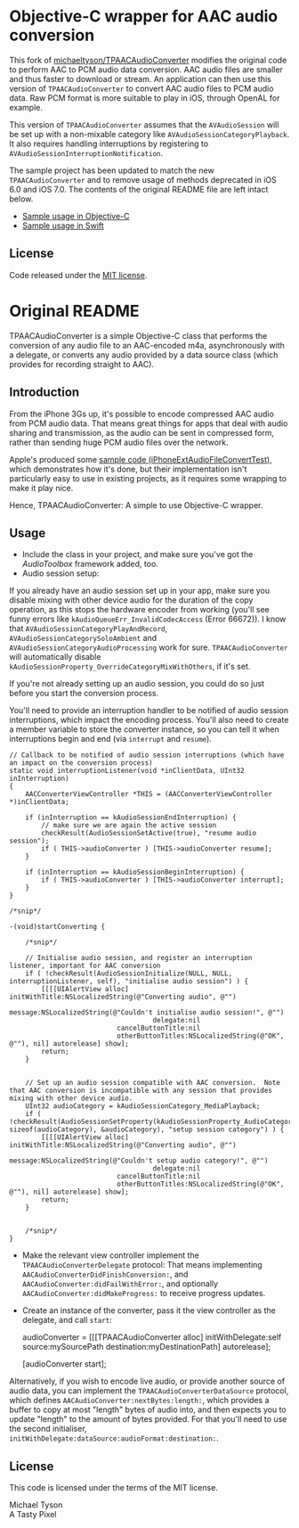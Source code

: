 Objective-C wrapper for AAC audio conversion
============================================

This fork of [michaeltyson/TPAACAudioConverter](https://github.com/michaeltyson/TPAACAudioConverter) modifies the original code to perform AAC to PCM audio data conversion. AAC audio files are smaller and thus faster to download or stream. An application can then use this version of `TPAACAudioConverter` to convert AAC audio files to PCM audio data. Raw PCM format is more suitable to play in iOS, through OpenAL for example.
 
This version of `TPAACAudioConverter` assumes that the `AVAudioSession` will be set up with a non-mixable category like `AVAudioSessionCategoryPlayback`. It also requires handling interruptions by registering to `AVAudioSessionInterruptionNotification`.

The sample project has been updated to match the new `TPAACAudioConverter` and to remove usage of methods deprecated in iOS 6.0 and iOS 7.0. The contents of the original README file are left intact below.

- [Sample usage in Objective-C](https://gist.github.com/jchernan/6a20bae45f49b8ff9380#file-tpaacaudioconverter_objective-c-m)
- [Sample usage in Swift](https://gist.github.com/jchernan/1937b4373464d8dd84ae#file-tpaacaudioconverter_swift-swift)

## License

Code released under the [MIT license](https://github.com/jchernan/TPAACAudioConverter/blob/master/LICENSE).

Original README
===============

TPAACAudioConverter is a simple Objective-C class that performs the conversion of any audio file to an AAC-encoded m4a, asynchronously with a delegate, or converts any audio provided by a data source class (which provides for recording straight to AAC).


Introduction
------------

From the iPhone 3Gs up, it's possible to encode compressed AAC audio from PCM audio data.  That means great things for apps that deal with audio sharing and transmission, as the audio can be sent in compressed form, rather than sending huge PCM audio files over the network.

Apple's produced some [sample code (iPhoneExtAudioFileConvertTest)](http://developer.apple.com/library/ios/samplecode/iPhoneExtAudioFileConvertTest/Introduction/Intro.html), which demonstrates how it's done, but their implementation isn't particularly easy to use in existing projects, as it requires some wrapping to make it play nice.

Hence, TPAACAudioConverter: A simple to use Objective-C wrapper.

Usage
-----

- Include the class in your project, and make sure you've got the *AudioToolbox* framework added, too.
- Audio session setup: 

If you already have an audio session set up in your app, make sure you disable mixing with other device audio for the duration of the copy operation, as this stops the hardware encoder from working (you'll see funny errors like `kAudioQueueErr_InvalidCodecAccess` (Error 66672)).  I know that `AVAudioSessionCategoryPlayAndRecord`, `AVAudioSessionCategorySoloAmbient` and `AVAudioSessionCategoryAudioProcessing` work for sure.  `TPAACAudioConverter` will automatically disable `kAudioSessionProperty_OverrideCategoryMixWithOthers`, if it's set.

If you're not already setting up an audio session, you could do so just before you start the conversion process.

You'll need to provide an interruption handler to be notified of audio session interruptions, which impact the encoding process.  You'll also need to create a member variable to store the converter instance, so you can tell it when interruptions begin and end (via `interrupt` and `resume`).

    // Callback to be notified of audio session interruptions (which have an impact on the conversion process)
    static void interruptionListener(void *inClientData, UInt32 inInterruption)
    {
    	AACConverterViewController *THIS = (AACConverterViewController *)inClientData;
	
    	if (inInterruption == kAudioSessionEndInterruption) {
    		// make sure we are again the active session
    		checkResult(AudioSessionSetActive(true), "resume audio session");
            if ( THIS->audioConverter ) [THIS->audioConverter resume];
    	}
	
    	if (inInterruption == kAudioSessionBeginInterruption) {
            if ( THIS->audioConverter ) [THIS->audioConverter interrupt];
        }
    }

    /*snip*/

    -(void)startConverting {

        /*snip*/

        // Initialise audio session, and register an interruption listener, important for AAC conversion
        if ( !checkResult(AudioSessionInitialize(NULL, NULL, interruptionListener, self), "initialise audio session") ) {
            [[[[UIAlertView alloc] initWithTitle:NSLocalizedString(@"Converting audio", @"")
                                         message:NSLocalizedString(@"Couldn't initialise audio session!", @"")
                                        delegate:nil
                               cancelButtonTitle:nil
                               otherButtonTitles:NSLocalizedString(@"OK", @""), nil] autorelease] show];
            return;
        }
    
    
        // Set up an audio session compatible with AAC conversion.  Note that AAC conversion is incompatible with any session that provides mixing with other device audio.
        UInt32 audioCategory = kAudioSessionCategory_MediaPlayback;
        if ( !checkResult(AudioSessionSetProperty(kAudioSessionProperty_AudioCategory, sizeof(audioCategory), &audioCategory), "setup session category") ) {
            [[[[UIAlertView alloc] initWithTitle:NSLocalizedString(@"Converting audio", @"")
                                         message:NSLocalizedString(@"Couldn't setup audio category!", @"")
                                        delegate:nil
                               cancelButtonTitle:nil
                               otherButtonTitles:NSLocalizedString(@"OK", @""), nil] autorelease] show];
            return;
        } 


        /*snip*/
    }


- Make the relevant view controller implement the `TPAACAudioConverterDelegate` protocol: That means implementing `AACAudioConverterDidFinishConversion:`, and  `AACAudioConverter:didFailWithError:`, and optionally `AACAudioConverter:didMakeProgress:` to receive progress updates.
- Create an instance of the converter, pass it the view controller as the delegate, and call `start`:


    audioConverter = [[[TPAACAudioConverter alloc] initWithDelegate:self 
                                                             source:mySourcePath
                                                        destination:myDestinationPath] autorelease];

    [audioConverter start];


Alternatively, if you wish to encode live audio, or provide another source of audio data, you can implement the `TPAACAudioConverterDataSource` protocol, which defines `AACAudioConverter:nextBytes:length:`, which provides a buffer to copy at most "length" bytes of audio into, and then expects you to update "length" to the amount of bytes provided.  For that you'll need to use the second initialiser, `initWithDelegate:dataSource:audioFormat:destination:`.



License
-------

This code is licensed under the terms of the MIT license.

Michael Tyson  
A Tasty Pixel
